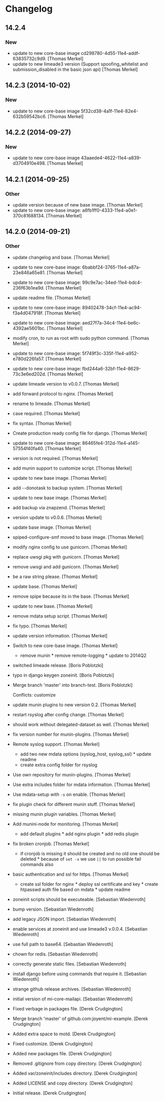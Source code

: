 # Changelog

## 14.2.4

### New

* update to new core-base image cd298780-4d55-11e4-addf-63835732c9d9. [Thomas Merkel]
* update to new limeade3 version (Support spoofing_whitelist and submission_disabled in the basic json api) [Thomas Merkel]

## 14.2.3 (2014-10-02)

### New

* update to new core-base image 5f32cd38-4a1f-11e4-82e4-632b59542bc6. [Thomas Merkel]

## 14.2.2 (2014-09-27)

### New

* update to new core-base image 43aaede4-4622-11e4-a839-d3704910e498. [Thomas Merkel]

## 14.2.1 (2014-09-25)

### Other

* update version because of new base image. [Thomas Merkel]
* update to new core-base image: a6fb1ff0-4333-11e4-a0e1-370c81688134. [Thomas Merkel]

## 14.2.0 (2014-09-21)

### Other

* update changelog and base. [Thomas Merkel]
* update to new core-base image: 6babbf24-3765-11e4-a87a-23e846a65e81. [Thomas Merkel]
* update to new core-base image: 99c9e7ac-34ed-11e4-bdc4-236f63b1ea9d. [Thomas Merkel]
* update readme file. [Thomas Merkel]
* update to new core-base image: 89402478-34cf-11e4-ac94-f3a4d047918f. [Thomas Merkel]
* update to new core-base image: aed27f7a-34c4-11e4-be6c-4392ae5601bc. [Thomas Merkel]
* modify cron, to run as root with sudo python command. [Thomas Merkel]
* update to new core-base image: 5f749f3c-335f-11e4-a952-e780d226fa57. [Thomas Merkel]
* update to new core-base image: fbd244a6-32bf-11e4-8629-73c3e6ed202d. [Thomas Merkel]
* update limeade version to v0.0.7. [Thomas Merkel]
* add forward protocol to nginx. [Thomas Merkel]
* rename to limeade. [Thomas Merkel]
* case required. [Thomas Merkel]
* fix syntax. [Thomas Merkel]
* Create production ready config file for django. [Thomas Merkel]
* update to new core-base image: 86465fe4-312d-11e4-a145-57554f40fa40. [Thomas Merkel]
* version is not required. [Thomas Merkel]
* add munin support to customize script. [Thomas Merkel]
* update to new base image. [Thomas Merkel]
* add --donotask to backup system. [Thomas Merkel]
* update to new base image. [Thomas Merkel]
* add backup via znapzend. [Thomas Merkel]
* version update to v0.0.6. [Thomas Merkel]
* update base image. [Thomas Merkel]
* spiped-configure-smf moved to base image. [Thomas Merkel]
* modify nginx config to use gunicorn. [Thomas Merkel]
* replace uwsgi pkg with gunicorn. [Thomas Merkel]
* remove uwsgi and add gunicorn. [Thomas Merkel]
* be a raw string please. [Thomas Merkel]
* update base. [Thomas Merkel]
* remove spipe because its in the base. [Thomas Merkel]
* update to new base. [Thomas Merkel]
* remove mdata setup script. [Thomas Merkel]
* fix typo. [Thomas Merkel]
* update version information. [Thomas Merkel]
* Switch to new core-base image. [Thomas Merkel]

    * remove munin * remove remote-logging * update to 2014Q2

* switched limeade release. [Boris Poblotzki]
* typo in django keygen zoneinit. [Boris Poblotzki]
* Merge branch 'master' into branch-test. [Boris Poblotzki]

    Conflicts:         customize

* update munin plugins to new version 0.2. [Thomas Merkel]
* restart rsyslog after config change. [Thomas Merkel]
* should work without delegated-dataset as well. [Thomas Merkel]
* fix version number for munin-plugins. [Thomas Merkel]
* Remote syslog support. [Thomas Merkel]

    * add two new mdata options (syslog_host, syslog_ssl) * update readme
    * create extra config folder for rsyslog

* Use own repository for munin-plugins. [Thomas Merkel]
* Use extra includes folder for mdata information. [Thomas Merkel]
* Use mdata-setup with `-s` on enable. [Thomas Merkel]
* fix plugin check for different munin stuff. [Thomas Merkel]
* missing munin plugin variables. [Thomas Merkel]
* Add munini-node for monitoring. [Thomas Merkel]

    * add default plugins * add nginx plugin * add redis plugin

* fix broken cronjob. [Thomas Merkel]

    * if cronjob is missing it should be created and no old one should be
    deleted * because of `set -x` we use `||` to run possible fail
    commands also

* basic authentication and ssl for https. [Thomas Merkel]

    * create ssl folder for nginx * deploy ssl certificate and key *
    create htpasswd auth file based on mdata * update readme

* zoneinit scripts should be executeable. [Sebastian Wiedenroth]
* bump version. [Sebastian Wiedenroth]
* add legacy JSON import. [Sebastian Wiedenroth]
* enable services at zoneinit and use limeade3 v.0.0.4. [Sebastian Wiedenroth]
* use full path to base64. [Sebastian Wiedenroth]
* chown for redis. [Sebastian Wiedenroth]
* correctly generate static files. [Sebastian Wiedenroth]
* install django before using commands that require it. [Sebastian Wiedenroth]
* strange github release archives. [Sebastian Wiedenroth]
* initial version of mi-core-mailapi. [Sebastian Wiedenroth]
* Fixed verbage in packages file. [Derek Crudgington]
* Merge branch 'master' of github.com:joyent/mi-example. [Derek Crudgington]
* Added extra space to motd. [Derek Crudgington]
* Fixed customize. [Derek Crudgington]
* Added new packages file. [Derek Crudgington]
* Removed .gitignore from copy directory. [Derek Crudgington]
* Added var/zoneinit/includes directory. [Derek Crudgington]
* Added LICENSE and copy directory. [Derek Crudgington]
* Initial release. [Derek Crudgington]

